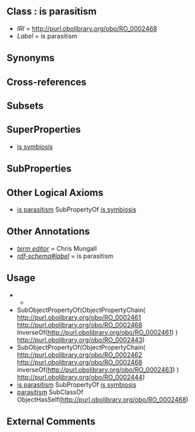 
## Class : is parasitism

 * *IRI* = http://purl.obolibrary.org/obo/RO_0002468
 * *Label* = is parasitism

## Synonyms


## Cross-references


## Subsets


## SuperProperties

 * [is symbiosis](../../RO/65/RO_0002465.md)

## SubProperties


## Other Logical Axioms

 * [is parasitism](../../RO/68/RO_0002468.md) SubPropertyOf [is symbiosis](../../RO/65/RO_0002465.md)

## Other Annotations

 * *[term editor](../../IAO/17/IAO_0000117.md)* = Chris Mungall
 * *[rdf-schema#label](../../el/rdf-schema#label.md)* = is parasitism

## Usage

 * -
 * SubObjectPropertyOf(ObjectPropertyChain( <http://purl.obolibrary.org/obo/RO_0002461> <http://purl.obolibrary.org/obo/RO_0002468> InverseOf(<http://purl.obolibrary.org/obo/RO_0002461>) ) <http://purl.obolibrary.org/obo/RO_0002443>)
 * SubObjectPropertyOf(ObjectPropertyChain( <http://purl.obolibrary.org/obo/RO_0002462> <http://purl.obolibrary.org/obo/RO_0002468> InverseOf(<http://purl.obolibrary.org/obo/RO_0002463>) ) <http://purl.obolibrary.org/obo/RO_0002444>)
 * [is parasitism](../../RO/68/RO_0002468.md) SubPropertyOf [is symbiosis](../../RO/65/RO_0002465.md)
 * [parasitism](../../GO/19/GO_0072519.md) SubClassOf ObjectHasSelf(<http://purl.obolibrary.org/obo/RO_0002468>)

## External Comments

